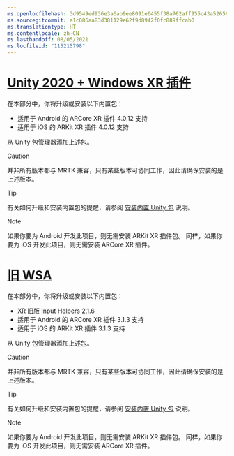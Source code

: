 ```yaml
---
ms.openlocfilehash: 3d9549ed936e3a6ab9ee8091e6455f38a762aff955c43a5265642c7c50b549ef
ms.sourcegitcommit: a1c086aa83d381129e62f9d8942f0fc889ffcab0
ms.translationtype: HT
ms.contentlocale: zh-CN
ms.lasthandoff: 08/05/2021
ms.locfileid: "115215798"
---
```

# <a name="unity-2020--windows-xr-plugin"></a>[Unity 2020 + Windows XR 插件](#tab/winxr)

在本部分中，你将升级或安装以下内置包：

* 适用于 Android 的 ARCore XR 插件 4.0.12 支持
* 适用于 iOS 的 ARKit XR 插件 4.0.12 支持

从 Unity 包管理器添加上述包。

> [!CAUTION]
> 并非所有版本都与 MRTK 兼容，只有某些版本可协同工作，因此请确保安装的是上述版本。

>[!TIP]
> 有关如何升级和安装内置包的提醒，请参阅 [安装内置 Unity 包](../mr-learning-asa-02.md#installing-inbuilt-unity-packages-and-importing-the-tutorial-assets) 说明。

> [!NOTE]
> 如果你要为 Android 开发此项目，则无需安装 ARKit XR 插件包。 同样，如果你要为 iOS 开发此项目，则无需安装 ARCore XR 插件。

# <a name="legacy-wsa"></a>[旧 WSA](#tab/wsa)

在本部分中，你将升级或安装以下内置包：

* XR 旧版 Input Helpers 2.1.6
* 适用于 Android 的 ARCore XR 插件 3.1.3 支持
* 适用于 iOS 的 ARKit XR 插件 3.1.3 支持

从 Unity 包管理器添加上述包。

> [!CAUTION]
> 并非所有版本都与 MRTK 兼容，只有某些版本可协同工作，因此请确保安装的是上述版本。

>[!TIP]
> 有关如何升级和安装内置包的提醒，请参阅 [安装内置 Unity 包](../mr-learning-asa-02.md#installing-inbuilt-unity-packages-and-importing-the-tutorial-assets) 说明。

> [!NOTE]
> 如果你要为 Android 开发此项目，则无需安装 ARKit XR 插件包。 同样，如果你要为 iOS 开发此项目，则无需安装 ARCore XR 插件。
